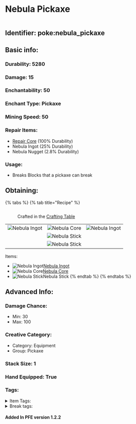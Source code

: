 # Nebula Pickaxe

<figure><img src="https://github.com/user-attachments/assets/7a4a98d9-c2a4-4218-b37d-3351dee2b6c2" alt=""><figcaption></figcaption></figure>

## Identifier: **poke:nebula\_pickaxe** <a href="#identifier" id="identifier"></a>

## Basic info:

### Durability: 5280 <a href="#durability" id="durability"></a>

### Damage: 15 <a href="#damage" id="damage"></a>

### Enchantability: 50 <a href="#enchantability" id="enchantability"></a>

### Enchant Type: Pickaxe <a href="#enchant-type" id="enchant-type"></a>

### Mining Speed: 50 <a href="#mining-speed" id="mining-speed"></a>

### Repair Items: <a href="#repair" id="repair"></a>

* [<img src="https://github.com/ItsMePok/PFE/assets/136857747/f15d8501-f297-4a77-b6de-3681297cdb09" alt="" data-size="line">Repair Core](../../items/cores/repair-core.md) (100% Durability)
* Nebula Ingot (25% Durability)
* Nebula Nugget (2.8% Durability)

### Usage:

* Breaks Blocks that a pickaxe can break

## Obtaining:

{% tabs %}
{% tab title="Recipe" %}
<figure><img src="https://minecraft.wiki/images/thumb/Crafting_Table_JE4_BE3.png/150px-Crafting_Table_JE4_BE3.png?5767f" alt=""><figcaption><p>Crafted in the <a href="https://minecraft.wiki/w/Crafting_Table">Crafting Table</a></p></figcaption></figure>

|                                                                                                  |                                                                                                  |                                                                                                  |
| :----------------------------------------------------------------------------------------------: | :----------------------------------------------------------------------------------------------: | :----------------------------------------------------------------------------------------------: |
| ![Nebula Ingot](https://github.com/user-attachments/assets/21b0e1ab-de86-4f43-8618-453683820f4b) |  ![Nebula Core](https://github.com/user-attachments/assets/057890f5-7558-4ffa-bba9-40c022d46622) | ![Nebula Ingot](https://github.com/user-attachments/assets/21b0e1ab-de86-4f43-8618-453683820f4b) |
|                                                                                                  | ![Nebula Stick](https://github.com/user-attachments/assets/35eabd0d-edb3-4a69-9890-d02d3674dd6d) |                                                                                                  |
|                                                                                                  | ![Nebula Stick](https://github.com/user-attachments/assets/35eabd0d-edb3-4a69-9890-d02d3674dd6d) |                                                                                                  |

Items:

* <img src="https://github.com/user-attachments/assets/21b0e1ab-de86-4f43-8618-453683820f4b" alt="Nebula Ingot" data-size="line">[Nebula Ingot](../../items/ingots/nebula-ingot.md)
* <img src="https://github.com/user-attachments/assets/057890f5-7558-4ffa-bba9-40c022d46622" alt="Nebula Core" data-size="line">[Nebula Core](../../items/cores/nebula-core.md)
* <img src="https://github.com/user-attachments/assets/35eabd0d-edb3-4a69-9890-d02d3674dd6d" alt="Nebula Stick" data-size="line">Nebula Stick
{% endtab %}
{% endtabs %}

## Advanced Info:

### Damage Chance:

* Min: 30
* Max: 100

### Creative Category:

* Category: Equipment
* Group: Pickaxe

### Stack Size: 1 <a href="#stack-size" id="stack-size"></a>

### Hand Equipped: True <a href="#hand-equipped" id="hand-equipped"></a>

### Tags:

<details>

<summary>Item Tags:</summary>

* minecraft:is\_pickaxe
* minecraft:digger
* minecraft:is\_tool
* pfe:pickaxe

</details>

<details>

<summary>Break tags:</summary>

* pickaxe
* stone
* metal
* rail
* stone\_pick\_diggable
* wood\_pick\_diggable
* iron\_pick\_diggable
* minecraft:wood\_tier\_destructible
* minecraft:stone\_tier\_destructible
* minecraft:gold\_tier\_destructible
* minecraft:iron\_tier\_destructible
* minecraft:diamond\_tier\_destructible
* minecraft:netherite\_tier\_destructible
* minecraft:is\_pickaxe\_item\_destructible

</details>

#### Added In PFE version 1.2.2
